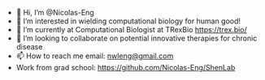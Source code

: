 - 👋 Hi, I’m @Nicolas-Eng
- 👀 I’m interested in wielding computational biology for human good!
- 🌱 I’m currently at Computational Biologist at TRexBio https://trex.bio/
- 💞️ I’m looking to collaborate on potential innovative therapies for chronic disease
- 📫 How to reach me email: nwleng@gmail.com
- Work from grad school: https://github.com/Nicolas-Eng/ShenLab
<!---
Nicolas-Eng/Nicolas-Eng is a ✨ special ✨ repository because its `README.md` (this file) appears on your GitHub profile.
You can click the Preview link to take a look at your changes.
--->

